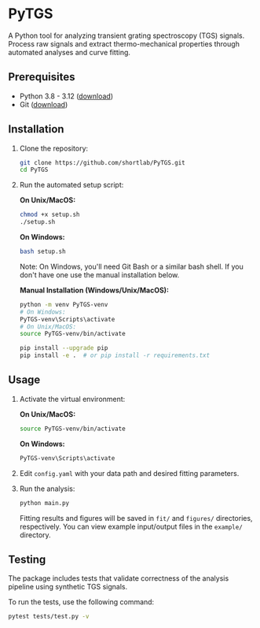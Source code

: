 # PyTGS

A Python tool for analyzing transient grating spectroscopy (TGS) signals. Process raw signals and extract thermo-mechanical properties through automated analyses and curve fitting.

## Prerequisites

- Python 3.8 - 3.12 ([download](https://www.python.org/downloads/))
- Git ([download](https://git-scm.com/downloads))

## Installation

1. Clone the repository:
   ```bash
   git clone https://github.com/shortlab/PyTGS.git
   cd PyTGS
   ```

2. Run the automated setup script:
   
   **On Unix/MacOS:**
   ```bash
   chmod +x setup.sh
   ./setup.sh
   ```

   **On Windows:**
   ```bash
   bash setup.sh
   ```
   
   Note: On Windows, you'll need Git Bash or a similar bash shell. If you don't have one use the manual installation below.

   **Manual Installation (Windows/Unix/MacOS):**
   ```bash
   python -m venv PyTGS-venv
   # On Windows:
   PyTGS-venv\Scripts\activate
   # On Unix/MacOS:
   source PyTGS-venv/bin/activate
   
   pip install --upgrade pip
   pip install -e .  # or pip install -r requirements.txt
   ```

## Usage

1. Activate the virtual environment:
   
   **On Unix/MacOS:**
   ```bash
   source PyTGS-venv/bin/activate
   ```
   
   **On Windows:**
   ```bash
   PyTGS-venv\Scripts\activate
   ```

2. Edit `config.yaml` with your data path and desired fitting parameters.

3. Run the analysis:
   ```bash
   python main.py
   ```

   Fitting results and figures will be saved in `fit/` and `figures/` directories, respectively.
   You can view example input/output files in the `example/` directory.

## Testing

The package includes tests that validate correctness of the analysis pipeline using synthetic TGS signals. 

To run the tests, use the following command:
```bash
pytest tests/test.py -v
```